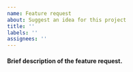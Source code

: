```yaml
---
name: Feature request
about: Suggest an idea for this project
title: ''
labels: ''
assignees: ''
---
```

#### Brief description of the feature request.

<!--- Write your description here. Remove this line, pls. -->